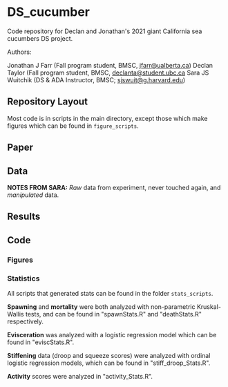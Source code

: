 # DS_cucumber
Code repository for Declan and Jonathan's 2021 giant California sea cucumbers 
DS project.

Authors:

Jonathan J Farr (Fall program student, BMSC, jfarr@ualberta.ca)
Declan Taylor (Fall program student, BMSC, declanta@student.ubc.ca
Sara JS Wuitchik (DS & ADA Instructor, BMSC; sjswuit@g.harvard.edu)

## Repository Layout
Most code is in scripts in the main directory, except those which make figures 
which can be found in `figure_scripts`.

## Paper

## Data
**NOTES FROM SARA:** *Raw* data from experiment, never touched again, and *manipulated* data.

## Results

## Code

### Figures

### Statistics

All scripts that generated stats can be found in the folder `stats_scripts`. 

**Spawning** and **mortality** were both analyzed with non-parametric Kruskal-
Wallis tests, and can be found in "spawnStats.R" and "deathStats.R" 
respectively.

**Evisceration** was analyzed with a logistic regression model which can be 
found in "eviscStats.R".

**Stiffening** data (droop and squeeze scores) were analyzed with ordinal 
logistic regression models, which can be found in "stiff_droop_Stats.R".

**Activity** scores were analyzed in "activity_Stats.R".

